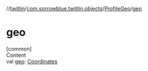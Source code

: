 //[twitlin](../../index.md)/[com.sorrowblue.twitlin.objects](../index.md)/[ProfileGeo](index.md)/[geo](geo.md)



# geo  
[common]  
Content  
val [geo](geo.md): [Coordinates](../-coordinates/index.md)  



